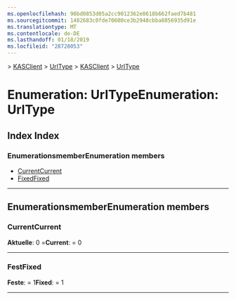 ```yaml
---
ms.openlocfilehash: 90bd0853d05a2cc9012362e8618b662faed7b481
ms.sourcegitcommit: 1482683c0fde70600ce3b2948cbba8856935d91e
ms.translationtype: MT
ms.contentlocale: de-DE
ms.lasthandoff: 01/18/2019
ms.locfileid: "28728053"
---
```

<span data-ttu-id="5263b-101">[](../README.md) > [KASClient](../modules/kasclient.md) > [UrlType](../enums/kasclient.urltype.md)</span><span class="sxs-lookup"><span data-stu-id="5263b-101">[](../README.md) > [KASClient](../modules/kasclient.md) > [UrlType](../enums/kasclient.urltype.md)</span></span>

# <a name="enumeration-urltype"></a><span data-ttu-id="5263b-102">Enumeration: UrlType</span><span class="sxs-lookup"><span data-stu-id="5263b-102">Enumeration: UrlType</span></span>

## <a name="index"></a><span data-ttu-id="5263b-103">Index </span><span class="sxs-lookup"><span data-stu-id="5263b-103">Index</span></span>

### <a name="enumeration-members"></a><span data-ttu-id="5263b-104">Enumerationsmember</span><span class="sxs-lookup"><span data-stu-id="5263b-104">Enumeration members</span></span>

* [<span data-ttu-id="5263b-105">Current</span><span class="sxs-lookup"><span data-stu-id="5263b-105">Current</span></span>](kasclient.urltype.md#current)
* [<span data-ttu-id="5263b-106">Fixed</span><span class="sxs-lookup"><span data-stu-id="5263b-106">Fixed</span></span>](kasclient.urltype.md#fixed)

---

## <a name="enumeration-members"></a><span data-ttu-id="5263b-107">Enumerationsmember</span><span class="sxs-lookup"><span data-stu-id="5263b-107">Enumeration members</span></span>

<a id="current"></a>

###  <a name="current"></a><span data-ttu-id="5263b-108">Current</span><span class="sxs-lookup"><span data-stu-id="5263b-108">Current</span></span>

<span data-ttu-id="5263b-109">**Aktuelle**: 0 =</span><span class="sxs-lookup"><span data-stu-id="5263b-109">**Current**:  = 0</span></span>

___

<a id="fixed"></a>

###  <a name="fixed"></a><span data-ttu-id="5263b-110">Fest</span><span class="sxs-lookup"><span data-stu-id="5263b-110">Fixed</span></span>

<span data-ttu-id="5263b-111">**Feste**: = 1</span><span class="sxs-lookup"><span data-stu-id="5263b-111">**Fixed**:  = 1</span></span>

___


